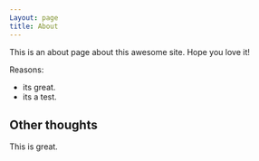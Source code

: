 ```yaml
---
Layout: page
title: About
---
```


This is an about page about this awesome site.
Hope you love it!

Reasons:
- its great.
- its a test.

## Other thoughts

This is great.

